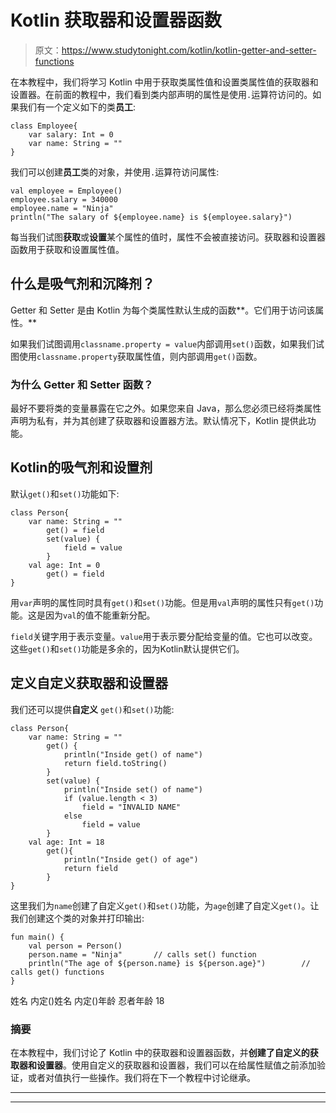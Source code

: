 # Kotlin 获取器和设置器函数

> 原文：<https://www.studytonight.com/kotlin/kotlin-getter-and-setter-functions>

在本教程中，我们将学习 Kotlin 中用于获取类属性值和设置类属性值的获取器和设置器。在前面的教程中，我们看到类内部声明的属性是使用`.`运算符访问的。如果我们有一个定义如下的类**员工**:

```
class Employee{
    var salary: Int = 0
    var name: String = ""
}
```

我们可以创建**员工**类的对象，并使用`.`运算符访问属性:

```
val employee = Employee()
employee.salary = 340000
employee.name = "Ninja"
println("The salary of ${employee.name} is ${employee.salary}")
```

每当我们试图**获取**或**设置**某个属性的值时，属性不会被直接访问。获取器和设置器函数用于获取和设置属性值。

## 什么是吸气剂和沉降剂？

Getter 和 Setter 是由 Kotlin 为每个类属性默认生成的函数**。它们用于访问该属性。**

如果我们试图调用`classname.property = value`内部调用`set()`函数，如果我们试图使用`classname.property`获取属性值，则内部调用`get()`函数。

### 为什么 Getter 和 Setter 函数？

最好不要将类的变量暴露在它之外。如果您来自 Java，那么您必须已经将类属性声明为私有，并为其创建了获取器和设置器方法。默认情况下，Kotlin 提供此功能。

## Kotlin的吸气剂和设置剂

默认`get()`和`set()`功能如下:

```
class Person{
    var name: String = ""
        get() = field
        set(value) {
            field = value
        }
    val age: Int = 0
        get() = field
}
```

用`var`声明的属性同时具有`get()`和`set()`功能。但是用`val`声明的属性只有`get()`功能。这是因为`val`的值不能重新分配。

`field`关键字用于表示变量。`value`用于表示要分配给变量的值。它也可以改变。这些`get()`和`set()`功能是多余的，因为Kotlin默认提供它们。

## 定义自定义获取器和设置器

我们还可以提供**自定义** `get()`和`set()`功能:

```
class Person{
    var name: String = ""
        get() {
            println("Inside get() of name")
            return field.toString()
        }
        set(value) {
            println("Inside set() of name")
            if (value.length < 3)
                field = "INVALID NAME"
            else
                field = value
        }
    val age: Int = 18
        get(){ 
            println("Inside get() of age")
            return field
        }
}
```

这里我们为`name`创建了自定义`get()`和`set()`功能，为`age`创建了自定义`get()`。让我们创建这个类的对象并打印输出:

```
fun main() {
    val person = Person()
    person.name = "Ninja"       // calls set() function
    println("The age of ${person.name} is ${person.age}")        // calls get() functions 
} 
```

姓名
内定()姓名
内定()年龄
忍者年龄 18

### 摘要

在本教程中，我们讨论了 Kotlin 中的获取器和设置器函数，并**创建了自定义的获取器和设置器**。使用自定义的获取器和设置器，我们可以在给属性赋值之前添加验证，或者对值执行一些操作。我们将在下一个教程中讨论继承。

* * *

* * *